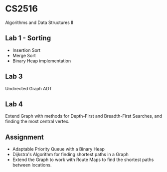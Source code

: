 # CS2516

Algorithms and Data Structures II

## Lab 1 - Sorting

- Insertion Sort
- Merge Sort
- Binary Heap implementation

## Lab 3

Undirected Graph ADT

## Lab 4

Extend Graph with methods for Depth-First and Breadth-First Searches, and finding the most central vertex.

## Assignment

- Adaptable Priority Queue with a Binary Heap
- Dijkstra's Algorithm for finding shortest paths in a Graph
- Extend the Graph to work with Route Maps to find the shortest paths between locations.
